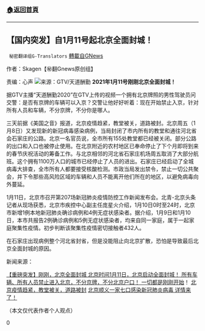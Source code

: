 ###  [:house:返回首頁](https://github.com/ourhimalayas/txt)
---

## 【国内突发】自1月11号起北京全面封城！
` 秘密翻译组G-Translators` [轉載自GNews](https://gnews.org/zh-hans/740744/)

作者：Skagen【㊙️翻Gnews原创组】

责编：心声
![]()![](https://gnews.org/wp-content/uploads/2021/01/Screen-Shot-2021-01-11-at-9.34.35-AM.png)来源：GTV/天道酬勤
**2021年1月11号刚刚北京全面封城！**

据GTV主播“天道酬勤2020”在GTV上传的视频一个拥有北京牌照的男性驾驶员问交警：是否有京牌的车辆可以入京？交警让他好好听着：现在开始禁止入京，针对所有人员和车辆，不分京牌，不分你是哪人。

三天前据《美国之音》报道，北京疫情趋紧，教堂被关，道路被封。北京周五（1月8日）又发现新的新冠病毒感染病例，当局封闭了市内所有的教堂和通往河北省会石家庄的公路。北京一名官员说，全市所有155处教堂都已经被关闭。部分公路的出口和入口也被停止使用。在北京附近的农村地区已奉命停止了下个月即将到来的春节庆祝活动的筹备工作。与北京相邻的河北省石家庄机场周五取消了大部分航班。这个拥有1100万人口的城市已经停止了人员的进出。石家庄已经启动了全城病毒大排查，全市所有人都要接受核酸检测。市政当局发出禁令，禁止一切公共聚会，并下令那些高风险区域的车辆和人员不能离开他们所在的地区，以避免病毒向外蔓延。

1月11日，北京市召开第207场新冠肺炎疫情防控工作新闻发布会。北青-北京头条记者从现场获悉，北京市疾控中心副主任庞星火介绍，1月10日0时至24时，北京市新增1例本地新冠肺炎确诊病例和4例无症状感染者。据介绍，1月9日和1月10日，本市共报告2例确诊病例和5例无症状感染者，均来自同一家庭，属于一起家庭聚集性疫情。初步判断该聚集性疫情密切接触者432人。

在石家庄出现病例整个河北省封省，但是没能阻止向北京扩散，恐怕是导致最后北京全面封城的原因。

新闻来源：

[【重磅突发】刚刚，北京全面封城 北京时间1月11日，北京启动全面封城！ 所有车辆、所有人员禁止进入北京，不分京牌，不分北京户口！ 一切都是刚刚开始](https://gtv.org/getter/5ffc1ba187fabe2daf365725)！
[北京疫情趋紧，教堂被关，道路被封](https://www.voachinese.com/a/Beijing-raises-guard-as-Covid-19-cases-rise-in-Hebei-province-20210108/5729933.html)
[北京顺义一家七口感染新冠肺炎病毒 详情来了！](https://news.sina.cn/gn/2021-01-11/detail-iiznctkf1544985.d.html)



（本文仅代表作者个人观点）

0
